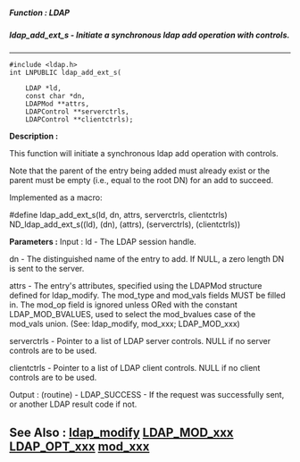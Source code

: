 ##### Function : LDAP
##### ldap_add_ext_s - Initiate a synchronous ldap add operation with controls.
---
```
#include <ldap.h>
int LNPUBLIC ldap_add_ext_s(

	LDAP *ld,
	const char *dn,
	LDAPMod **attrs,
	LDAPControl **serverctrls,
	LDAPControl **clientctrls);
```
**Description :**

This function will initiate a synchronous ldap add operation with controls.

Note that the parent of the entry being added must already exist or the parent 
must be empty (i.e., equal to the root DN) for an add to succeed.

Implemented as a macro:

#define ldap_add_ext_s(ld, dn, attrs, serverctrls, clientctrls)\
	        ND_ldap_add_ext_s((ld), (dn), (attrs), (serverctrls), 
(clientctrls))

**Parameters :**
Input :
ld  -  The LDAP session handle.

dn  -  The distinguished name of the entry to add.  If NULL, a zero length DN is sent to the server.

attrs  -  The entry's attributes, specified using the LDAPMod structure defined for ldap_modify. The mod_type and mod_vals fields MUST be filled in.  The mod_op field is ignored unless ORed with the constant LDAP_MOD_BVALUES, used to select the mod_bvalues case of the mod_vals union. (See: ldap_modify, mod_xxx; LDAP_MOD_xxx)

serverctrls  -  Pointer to a list of LDAP server controls.  NULL if no server controls are to be used.

clientctrls  -  Pointer to a list of LDAP client controls.  NULL if no client controls are to be used.

Output :
(routine)  -  LDAP_SUCCESS  - If the request was successfully sent, or another LDAP result code if not.



**See Also :**
[ldap_modify](/reference/Func/ldap_modify)
[LDAP_MOD_xxx](/reference/Symb/LDAP_MOD_xxx)
[LDAP_OPT_xxx](/reference/Symb/LDAP_OPT_xxx)
[mod_xxx](/reference/Symb/mod_xxx)
---
